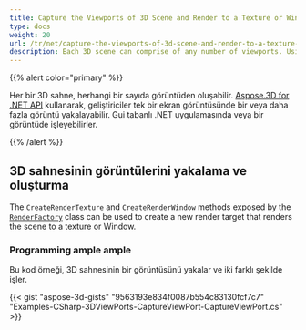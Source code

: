 ```yaml
---
title: Capture the Viewports of 3D Scene and Render to a Texture or Window
type: docs
weight: 20
url: /tr/net/capture-the-viewports-of-3d-scene-and-render-to-a-texture-or-window/
description: Each 3D scene can comprise of any number of viewports. Using Aspose.3D for .NET API, developers can capture one or more viewports in a single screenshot. They may render it in the GUI based .NET application or an image.
---
```

{{% alert color="primary" %}}

Her bir 3D sahne, herhangi bir sayıda görüntüden oluşabilir. [Aspose.3D for .NET API](https://products.aspose.com/3d/net/) kullanarak, geliştiriciler tek bir ekran görüntüsünde bir veya daha fazla görüntü yakalayabilir. Gui tabanlı .NET uygulamasında veya bir görüntüde işleyebilirler.

{{% /alert %}}
##  **3D sahnesinin görüntülerini yakalama ve oluşturma**
The `CreateRenderTexture` and `CreateRenderWindow` methods exposed by the [`RenderFactory`](https://reference.aspose.com/3d/net/aspose.threed.render/renderfactory) class can be used to create a new render target that renders the scene to a texture or Window.
###  **Programming ample ample**
Bu kod örneği, 3D sahnesinin bir görüntüsünü yakalar ve iki farklı şekilde işler.

{{< gist "aspose-3d-gists" "9563193e834f0087b554c83130fcf7c7" "Examples-CSharp-3DViewPorts-CaptureViewPort-CaptureViewPort.cs" >}}
